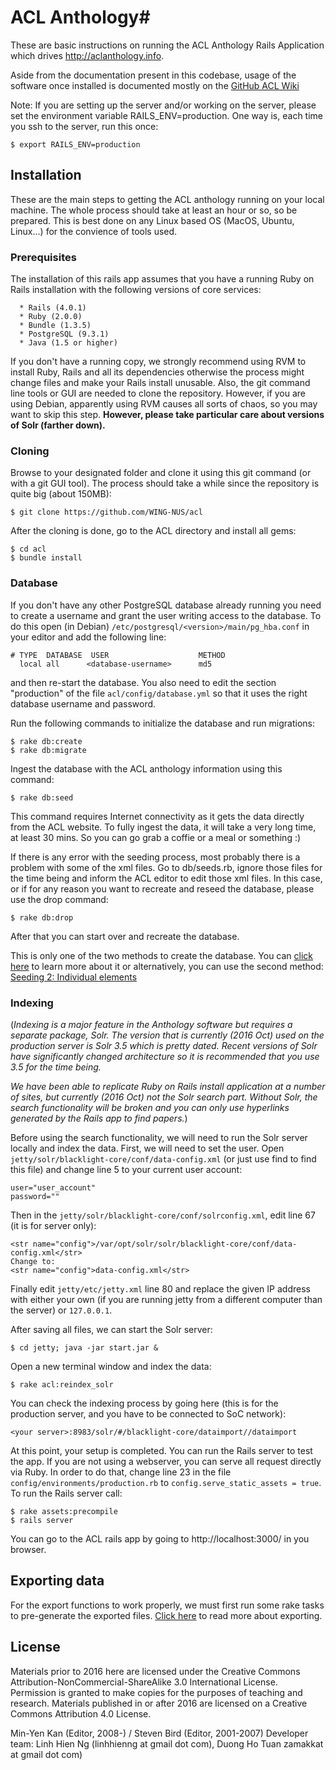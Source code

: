 # ACL Anthology#

These are basic instructions on running the ACL Anthology Rails Application which drives http://aclanthology.info. 

Aside from the documentation present in this codebase, usage of the software once installed is documented mostly on the [GitHub ACL Wiki](https://github.com/WING-NUS/acl/wiki)

Note: If you are setting up the server and/or working on the server, please set the environment variable RAILS_ENV=production. One way is, each time you ssh to the server, run this once:
```
$ export RAILS_ENV=production
```

## Installation ##
These are the main steps to getting the ACL anthology running on your local machine. The whole process should take at least an hour or so, so be prepared. This is best done on any Linux based OS (MacOS, Ubuntu, Linux...) for the convience of tools used.

### Prerequisites ###
The installation of this rails app assumes that you have a running Ruby on Rails installation with the following versions of core services:
```
  * Rails (4.0.1)
  * Ruby (2.0.0)
  * Bundle (1.3.5)
  * PostgreSQL (9.3.1)
  * Java (1.5 or higher)
```
If you don't have a running copy, we strongly recommend using RVM to install Ruby, Rails and all its dependencies otherwise the process might change files and make your Rails install unusable. Also, the git command line tools or GUI are needed to clone the repository.  However, if you are using Debian, apparently using RVM causes all sorts of chaos, so you may want to skip this step.  **However, please take particular care about versions of Solr (farther down).**

### Cloning ###
Browse to your designated folder and clone it using this git command (or with a git GUI tool). The process should take a while since the repository is quite big (about 150MB):
```
$ git clone https://github.com/WING-NUS/acl
```
After the cloning is done, go to the ACL directory and install all gems:
```
$ cd acl
$ bundle install
```

### Database ###
If you don't have any other PostgreSQL database already running you need to create a username and grant the user writing access to the database. To do this open (in Debian) ``` /etc/postgresql/<version>/main/pg_hba.conf ``` in your editor and add the following line:

```
# TYPE  DATABASE  USER                    METHOD
  local all      <database-username>      md5
```

and then re-start the database. You also need to edit the section "production" of the file ``` acl/config/database.yml ``` so that it uses the right database username and password.

Run the following commands to initialize the database and run migrations:
```
$ rake db:create
$ rake db:migrate
```
Ingest the database with the ACL anthology information using this command:
```
$ rake db:seed
```
This command requires Internet connectivity as it gets the data directly from the ACL website. To fully ingest the data, it will take a very long time, at least 30 mins. So you can go grab a coffie or a meal or something :) 

If there is any error with the seeding process, most probably there is a problem with some of the xml files. Go to db/seeds.rb, ignore those files for the time being and inform the ACL editor to edit those xml files. In this case, or if for any reason you want to recreate and reseed the database, please use the drop command:
```
$ rake db:drop
```
After that you can start over and recreate the database.

This is only one of the two methods to create the database. You can [click here](https://github.com/WING-NUS/acl/wiki/Seeding-1:-Initial-database-seeding) to learn more about it or alternatively, you can use the second method: [Seeding 2: Individual elements](https://github.com/WING-NUS/acl/wiki/Seeding-2:-Individual-elements)

### Indexing ###
(*Indexing is a major feature in the Anthology software but requires a separate package, Solr.  The version that is currently (2016 Oct) used on the production server is Solr 3.5 which is pretty dated.  Recent versions of Solr have significantly changed architecture so it is recommended that you use 3.5 for the time being.*

*We have been able to replicate Ruby on Rails install application at a number of sites, but currently (2016 Oct) not the Solr search part.  Without Solr, the search functionality will be broken and you can only use hyperlinks generated by the Rails app to find papers.*)

Before using the search functionality, we will need to run the Solr server locally and index the data. First, we will need to set the user. Open `jetty/solr/blacklight-core/conf/data-config.xml` (or just use find to find this file) and change line 5 to your current user account:
```
user="user_account"
password=""
```
Then in the `jetty/solr/blacklight-core/conf/solrconfig.xml`, edit line 67 (it is for server only):
```
<str name="config">/var/opt/solr/solr/blacklight-core/conf/data-config.xml</str>
Change to:
<str name="config">data-config.xml</str>
```
Finally edit ``` jetty/etc/jetty.xml ``` line 80 and replace the given IP address with either your own (if you are running jetty from a different computer than the server) or ``` 127.0.0.1 ```.

After saving all files, we can start the Solr server:
```
$ cd jetty; java -jar start.jar &
```
Open a new terminal window and index the data:
```
$ rake acl:reindex_solr 
```
You can check the indexing process by going here (this is for the production server, and you have to be connected to SoC network):
```
<your server>:8983/solr/#/blacklight-core/dataimport//dataimport
```
At this point, your setup is completed. You can run the Rails server to test the app. If you are not using a webserver, you can serve all request directly via Ruby. In order to do that, change line 23 in the file ``` config/environments/production.rb``` to ``` config.serve_static_assets = true ```. To run the Rails server call:
```
$ rake assets:precompile
$ rails server
```
You can go to the ACL rails app by going to http://localhost:3000/ in you browser.

## Exporting data ##

For the export functions to work properly, we must first run some rake tasks to pre-generate the exported files. [Click here](https://github.com/WING-NUS/acl/wiki/Exporting) to read more about exporting.

## License ##
Materials prior to 2016 here are licensed under the Creative Commons Attribution-NonCommercial-ShareAlike 3.0 International License. Permission is granted to make copies for the purposes of teaching and research. Materials published in or after 2016 are licensed on a Creative Commons Attribution 4.0 License.

Min-Yen Kan (Editor, 2008-) / Steven Bird (Editor, 2001-2007) 
Developer team: Linh Hien Ng (linhhienng at gmail dot com), Duong Ho Tuan zamakkat at gmail dot com)
